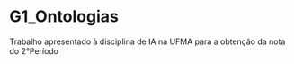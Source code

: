 # G1_Ontologias
Trabalho apresentado à disciplina de IA na UFMA para a obtenção da nota do 2°Período
